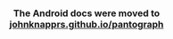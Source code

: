 <h3 align="center">
	The Android docs were moved to <a href='https://johnknapprs.github.io/pantograph/getting-started/android/setup/'>johnknapprs.github.io/pantograph</a>
</h3>
